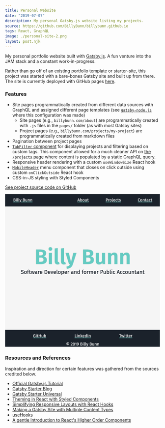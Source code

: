 ```yaml
---
title: Personal Website
date: "2019-07-07"
description: My personal Gatsby.js website listing my projects.
source: https://github.com/BillyBunn/billybunn.github.io
tags: React, GraphQL
image: ./personal-site-2.png
layout: post.njk
---
```


My personal portfolio website built with [Gatsby.js](https://www.gatsbyjs.org/). A fun venture into the JAM stack and a constant work-in-progress.

Rather than go off of an existing portfolio template or starter-site, this project was started with a bare-bones Gatsby site and built up from there. The site is currently deployed with GitHub pages [here](https://billybunn.com/).

### Features

- Site pages programmatically created from different data sources with GraphQL and assigned different page templates (see [`gatsby-node.js`](https://github.com/BillyBunn/billybunn.github.io/blob/development/gatsby-node.js) where this configuration was made)
  - Site pages (e.g., `billybunn.com/about`) are programmatically created with `.js` files in the `pages/` folder (as with most Gatsby sites)
  - Project pages (e.g., `billybunn.com/projects/my-project`) are programmatically created from markdown files
- Pagination between project pages
- [`TabFilter` component](https://github.com/BillyBunn/billybunn.github.io/blob/development/src/components/tab-filter/tab-filter.js) for displaying projects and filtering based on custom tags. This component allowed for a much cleaner API on [the `/projects` page](https://github.com/BillyBunn/billybunn.github.io/blob/development/src/pages/projects.js) where content is populated by a static GraphQL query.
- Responsive header rendering with a custom `useWindowSize` React hook
- [`MobileHeader`](https://github.com/BillyBunn/billybunn.github.io/blob/development/src/components/header/mobile-header/mobile-header.js) menu component that closes on click outside using custom `onClickOutside` React hook
- CSS-in-JS styling with Styled Components

[See project source code on GitHub](https://github.com/BillyBunn/billybunn.github.io)

![personal website home page](./personal-site-1.png)

### Resources and References

Inspiration and direction for certain features was gathered from the sources credited below.

- [Official Gatsby.js Tutorial](https://www.gatsbyjs.org/tutorial/)
- [Gatsby Starter Blog](https://www.gatsbyjs.org/starters/gatsbyjs/gatsby-starter-blog/)
- [Gatsby Starter Universal](https://www.gatsbyjs.org/starters/fabe/gatsby-universal/)
- [Theming in React with Styled Components](https://medium.com/@rossbulat/creating-themes-in-react-with-styled-components-6fce744b4e54)
- [Simplifying Responsive Layouts with React Hooks](https://hackernoon.com/simplifying-responsive-layouts-with-react-hooks-19db73893a7a)
- [Making a Gatsby Site with Multiple Content Types](https://chipcullen.com/making-multiple-content-types-in-gatsby/)
- [useHooks](https://usehooks.com/)
- [A gentle Introduction to React's Higher Order Components](https://hackernoon.com/simplifying-responsive-layouts-with-react-hooks-19db73893a7a)

